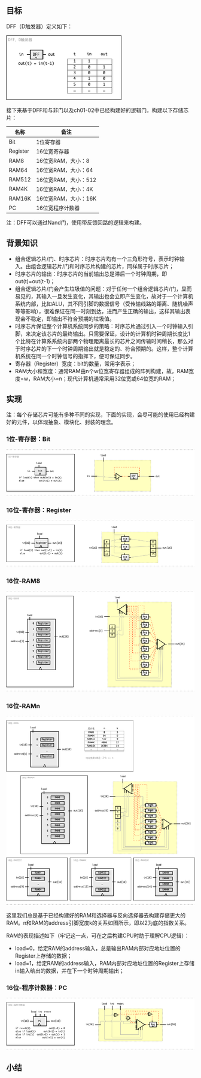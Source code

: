 

## 目标

DFF（D触发器）定义如下：

![DFF](/img/ch03_DFF.png)

接下来基于DFF和与非门以及ch01-02中已经构建好的逻辑门，构建以下存储芯片：

| 名称  | 备注 |
| ----- | ----- |
| Bit | 1位寄存器 |
| Register | 16位宽寄存器 |
| RAM8 | 16位宽RAM，大小：8 |
| RAM64 | 16位宽RAM，大小：64 | 
| RAM512 | 16位宽RAM，大小：512 |
| RAM4K | 16位宽RAM，大小：4K |
| RAM16K | 16位宽RAM，大小：16K |
| PC | 16位宽程序计数器 |

注：DFF可以通过Nand门，使用带反馈回路的逻辑来构建。


## 背景知识

+ 组合逻辑芯片/门、时序芯片：时序芯片均有一个三角形符号，表示时钟输入。由组合逻辑芯片/门和时序芯片构建的芯片，同样属于时序芯片；
+ 时序芯片的输出：时序芯片的当前输出总是滞后一个时钟周期，即out(t)=out(t-1)；
+ 组合逻辑芯片/门会产生垃圾值的问题：对于任何一个组合逻辑芯片/门，显而易见的，其输入一旦发生变化，其输出也会立即产生变化，故对于一个计算机系统内部，比如ALU，其不同引脚的数据信号（受传输线路的距离、随机噪声等等影响），很难保证在同一时刻到达，进而产生正确的输出，这样其输出表现会不稳定，即输出不符合预期的垃圾值。
+ 时序芯片保证整个计算机系统同步的策略：时序芯片通过引入一个时钟输入引脚，来决定该芯片的最终输出。只需要保证，设计的计算机时钟周期长度比1个比特在计算系系统内部两个物理距离最长的芯片之间传输时间稍长，那么对于时序芯片的下一个时钟周期输出就是稳定的、符合预期的。这样，整个计算机系统在同一个时钟信号的指挥下，便可保证同步。
+ 寄存器（Register）宽度：bit的数量，常用字表示；
+ RAM大小和宽度：通常RAM由n个w位宽寄存器组成的阵列构建，故，RAM宽度=w，RAM大小=n；现代计算机通常采用32位宽或64位宽的RAM；


## 实现

注：每个存储芯片可能有多种不同的实现，下面的实现，会尽可能的使用已经构建好的元件，以体现抽象、模块化、封装的理念。

### 1位-寄存器：Bit

![Bit](/img/ch03_Bit.png)

### 16位-寄存器：Register

![Register](/img/ch03_Register.png)

### 16位-RAM8

![RAM8](/img/ch03_RAM8.png)

### 16位-RAMn

![RAMn](/img/ch03_RAMn.png)

这里我们总是基于已经构建好的RAM和选择器与反向选择器去构建存储更大的RAM。n和RAM的address引脚宽度k的关系如图所示，即以2为底的指数关系。

RAM的表现描述如下（牢记这一点，可在之后构建CPU时助于理解CPU逻辑）：
- load=0，给定RAM的address输入，总是输出RAM内部对应地址位置的Register上存储的数据；
- load=1，给定RAM的address输入，RAM内部对应地址位置的Register上存储in输入给出的数据，并在下一个时钟周期输出；

### 16位-程序计数器：PC

![PC](/img/ch03_PC.png)


## 小结

